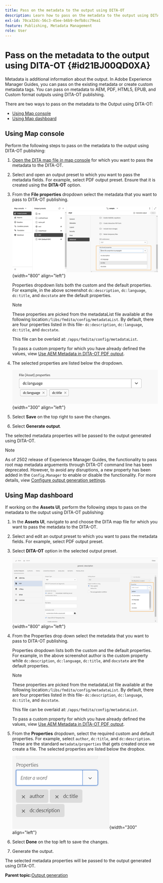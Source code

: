```yaml
---
title: Pass on the metadata to the output using DITA-OT
description: Learn how to pass on the metadata to the output using DITA-OT publishing in AEM Guides.
exl-id: 70ca32dc-56c3-45ee-b6b9-0efb8cc79ea1
feature: Publishing, Metadata Management
role: User
---
```

# Pass on the metadata to the output using DITA-OT {#id21BJ00QD0XA}

Metadata is additional information about the output. In Adobe Experience Manager Guides, you can pass on the existing metadata or create custom metadata tags. You can pass on metadata to AEM, PDF, HTML5, EPUB, and Custom format outputs using DITA-OT publishing.

There are two ways to pass on the metadata to the Output using DITA-OT:

- [Using Map console](#using-map-console)
- [Using Map dashboard](#using-map-dashboard)

## Using Map console

Perform the following steps to pass on the metadata to the output using DITA-OT publishing:

1.  [Open the DITA map file in map console](./open-files-map-console.md) for which you want to pass the metadata to the DITA-OT. 
1.  Select and open an output preset to which you want to pass the metadata fields. For example, select PDF output preset. Ensure that it is created using the **DITA-OT** option.    
1.  From the **File properties** dropdown select the metadata that you want to pass to DITA-OT publishing.

    ![](images/custom-metadata-output-preset-new.png){width="800" align="left"}

    Properties dropdown lists both the custom and the default properties. For example, in the above screenshot `dc:description`, `dc:language`, `dc:title`, and `docstate` are the default properties.

    >[!NOTE]
    >
    > These properties are picked from the metadataList file available at the following location:`/libs/fmdita/config/metadataList`. By default, there are four properties listed in this file- `dc:description`, `dc:language`, `dc:title`, and `docstate`.

    This file can be overlaid at: `/apps/fmdita/config/metadataList`.

    To pass a custom property for which you have already defined the values, view [Use AEM Metadata in DITA-OT PDF output](https://experienceleaguecommunities.adobe.com/t5/xml-documentation-discussions/use-aem-metadata-in-dita-ot-pdf-output/td-p/411880).

1.  The selected properties are listed below the dropdown.

    ![](images/metadata-added-dropdown.png){width="300" align="left"}

1.  Select **Save** on the top right to save the changes.
1.  Select **Generate output**. 

The selected metadata properties will be passed to the output generated using DITA-OT.

>[!NOTE]
>
> As of 2502 release of Experience Manager Guides, the functionality to pass root map metadata arguements through DITA-OT command line has been deprecated. However, to avoid any disruptions, a new property has been added in the `Config.Manager` to enable or disable the functionality.  For more details, view [Configure output generation settings](../cs-install-guide/conf-output-generation.md#configure-the-dita-ot-command-line-arguement-field-on-the-dita-map-dashboard).

## Using Map dashboard

If working on the **Assets UI**, perform the following steps to pass on the metadata to the output using DITA-OT publishing:

1. In the **Assets UI**, navigate to and choose the DITA map file for which you want to pass the metadata to the DITA-OT.
1. Select and edit an output preset to which you want to pass the metadata fields. For example, select PDF output preset.
1. Select **DITA-OT** option in the selected output preset.

    ![](images/custom-meta-data-output-preset.png){width="800" align="left"}

1. From the Properties drop down select the metadata that you want to pass to DITA-OT publishing.

    Properties dropdown lists both the custom and the default properties. For example, in the above screenshot author is the custom property while `dc:description`, `dc:language`, `dc:title`, and `docstate` are the default properties.

    >[!NOTE]
    >
    > These properties are picked from the metadataList file available at the following location:`/libs/fmdita/config/metadataList`. By default, there are four properties listed in this file- `dc:description`, `dc:language`, `dc:title`, and `docstate`.

    This file can be overlaid at: `/apps/fmdita/config/metadataList`.

    To pass a custom property for which you have already defined the values, view [Use AEM Metadata in DITA-OT PDF output](https://experienceleaguecommunities.adobe.com/t5/xml-documentation-discussions/use-aem-metadata-in-dita-ot-pdf-output/td-p/411880).

1.  From the **Properties** dropdown, select the required custom and default properties. For example, select `author`, `dc:title`, and `dc:description`. These are the standard `metadata/properties` that gets created once we create a file. The selected properties are listed below the dropbox.

    ![](images/selected-metadata-properties.png){width="300" align="left"}

1.  Select **Done** on the top left to save the changes.
1.  Generate the output.

The selected metadata properties will be passed to the output generated using DITA-OT.



**Parent topic:**[Output generation](generate-output.md)
